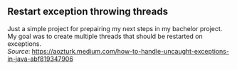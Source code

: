 ## Restart exception throwing threads

Just a simple project for prepairing my next steps in my bachelor project. My goal was to create multiple threads that should be restarted on exceptions.  
*Source*: https://aozturk.medium.com/how-to-handle-uncaught-exceptions-in-java-abf819347906
